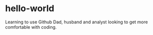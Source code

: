 # hello-world
Learning to use Github
Dad, husband and analyst looking to get more comfortable with coding.
